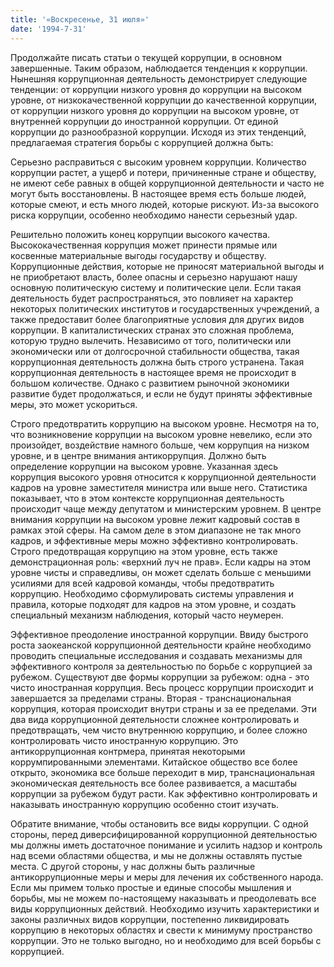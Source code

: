```yaml
---
title: '«Воскресенье, 31 июля»'
date: '1994-7-31'
---
```


Продолжайте писать статьи о текущей коррупции, в основном завершенные. Таким образом, наблюдается тенденция к коррупции. Нынешняя коррупционная деятельность демонстрирует следующие тенденции: от коррупции низкого уровня до коррупции на высоком уровне, от низкокачественной коррупции до качественной коррупции, от коррупции низкого уровня до коррупции на высоком уровне, от внутренней коррупции до иностранной коррупции. От единой коррупции до разнообразной коррупции. Исходя из этих тенденций, предлагаемая стратегия борьбы с коррупцией должна быть:

Серьезно расправиться с высоким уровнем коррупции. Количество коррупции растет, а ущерб и потери, причиненные стране и обществу, не имеют себе равных в общей коррупционной деятельности и часто не могут быть восстановлены. В настоящее время есть больше людей, которые смеют, и есть много людей, которые рискуют. Из-за высокого риска коррупции, особенно необходимо нанести серьезный удар.

Решительно положить конец коррупции высокого качества. Высококачественная коррупция может принести прямые или косвенные материальные выгоды государству и обществу. Коррупционные действия, которые не приносят материальной выгоды и не приобретают власть, более опасны и серьезно нарушают нашу основную политическую систему и политические цели. Если такая деятельность будет распространяться, это повлияет на характер некоторых политических институтов и государственных учреждений, а также предоставит более благоприятные условия для других видов коррупции. В капиталистических странах это сложная проблема, которую трудно вылечить. Независимо от того, политически или экономически или от долгосрочной стабильности общества, такая коррупционная деятельность должна быть строго устранена. Такая коррупционная деятельность в настоящее время не происходит в большом количестве. Однако с развитием рыночной экономики развитие будет продолжаться, и если не будут приняты эффективные меры, это может ускориться.

Строго предотвратить коррупцию на высоком уровне. Несмотря на то, что возникновение коррупции на высоком уровне невелико, если это произойдет, воздействие намного больше, чем коррупция на низком уровне, и в центре внимания антикоррупция. Должно быть определение коррупции на высоком уровне. Указанная здесь коррупция высокого уровня относится к коррупционной деятельности кадров на уровне заместителя министра или выше него. Статистика показывает, что в этом контексте коррупционная деятельность происходит чаще между депутатом и министерским уровнем. В центре внимания коррупции на высоком уровне лежит кадровый состав в рамках этой сферы. На самом деле в этом диапазоне не так много кадров, и эффективные меры можно эффективно контролировать. Строго предотвращая коррупцию на этом уровне, есть также демонстрационная роль: «верхний луч не прав». Если кадры на этом уровне чисты и справедливы, он может сделать больше с меньшими усилиями для всей кадровой команды, чтобы предотвратить коррупцию. Необходимо сформулировать системы управления и правила, которые подходят для кадров на этом уровне, и создать специальный механизм наблюдения, который часто неумерен.

Эффективное преодоление иностранной коррупции. Ввиду быстрого роста заокеанской коррупционной деятельности крайне необходимо проводить специальные исследования и создавать механизмы для эффективного контроля за деятельностью по борьбе с коррупцией за рубежом. Существуют две формы коррупции за рубежом: одна - это чисто иностранная коррупция. Весь процесс коррупции происходит и завершается за пределами страны. Вторая - транснациональная коррупция, которая происходит внутри страны и за ее пределами. Эти два вида коррупционной деятельности сложнее контролировать и предотвращать, чем чисто внутреннюю коррупцию, и более сложно контролировать чисто иностранную коррупцию. Это антикоррупционная контрмера, принятая некоторыми коррумпированными элементами. Китайское общество все более открыто, экономика все больше переходит в мир, транснациональная экономическая деятельность все более развивается, а масштабы коррупции за рубежом будут расти. Как эффективно контролировать и наказывать иностранную коррупцию особенно стоит изучать.

Обратите внимание, чтобы остановить все виды коррупции. С одной стороны, перед диверсифицированной коррупционной деятельностью мы должны иметь достаточное понимание и усилить надзор и контроль над всеми областями общества, и мы не должны оставлять пустые места. С другой стороны, у нас должны быть различные антикоррупционные меры и меры для лечения их собственного народа. Если мы примем только простые и единые способы мышления и борьбы, мы не можем по-настоящему наказывать и преодолевать все виды коррупционных действий. Необходимо изучить характеристики и законы различных видов коррупции, постепенно ликвидировать коррупцию в некоторых областях и свести к минимуму пространство коррупции. Это не только выгодно, но и необходимо для всей борьбы с коррупцией.
